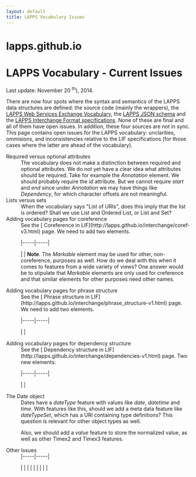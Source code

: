 ```yaml
---
layout: default
title: LAPPS Vocabulary Issues
---
```


# lapps.github.io

# LAPPS Vocabulary - Current Issues

Last update: November 20
        <sup>th</sup>), 2014.

There are now four spots where the syntax and semantics
        of the LAPPS data structures are defined: the source code
        (mainly the wrappers), the 
        [LAPPS Web Services Exchange
        Vocabulary](vocab.lappsgrid.org), the 
        [
        LAPPS JSON schema](http://vocab.lappsgrid.org/schema/lif-schema.json) and the 
        [LAPPS
        Interchange Format specifications](http://lapps.github.io/interchange/). None of these are
        final and all of them have open issues. In addition, these
        four sources are not in sync. This page contains open
        issues for the LAPPS vocabulary: unclarities, ommisions,
        and inconsistencies relative to the LIF specifications (for
        those cases where the latter are ahead of the
        vocabulary).
<dl><dt>Required versus optional attributes</dt>
<dd>The vocabulary does not make a distinction between
          required and optional attributes. We do not yet have a
          clear idea what attributes should be required. Take for
          example the 
          <em>Annotation</em> element. We should probably require
          the 
          <em>id</em> attribute. But we cannot require 
          <em>start</em> and 
          <em>end</em> since under 
          <em>Annotation</em> we may have things like 
          <em>Dependency</em>, for which character offsets are not
          meaningful.</dd>
<dt>Lists versus sets</dt>
<dd>When the vocabulary says "List of URIs", does this
          imply that the list is ordered? Shall we use List and
          Ordered List, or List and Set?</dd>
<dt>Adding vocabulary pages for coreference</dt>
<dd>See the 
          [
          Coreference in LIF](http://lapps.github.io/interchange/coref-v3.html) page. We need to add two elements.
          
|-----|-----|

| 
| 
**Note**. The 
          <em>Markable</em> element may be used for other,
          non-coreference, purposes as well. How do we deal with
          this when it comes to features from a wide variety of
          views? One answer would be to stipulate that 
          <em>Markable</em> elements are only used for creference
          and that similar elements for other purposes need other
          names.
</dd>
<dt>Adding vocabulary pages for phrase structure</dt>
<dd>See the 
          [
          Phrase structure in LIF](http://lapps.github.io/interchange/phrase_structure-v1.html) page. We need to add two
          elements.
          
|-----|-----|

| 
| </dd>
<dt>Adding vocabulary pages for dependency structure</dt>
<dd>See the 
          [
          Dependency structure in LIF](http://lapps.github.io/interchange/dependencies-v1.html) page. Two new elements:
          
|-----|-----|

| 
| </dd>
<dt>The Date object</dt>
<dd>Dates have a 
          <em>dateType</em> feature with values like 
          <em>date</em>, 
          <em>datetime</em> and 
          <em>time</em>. With features like this, should we add a
          meta data feature like 
          <em>dateTypeSet</em>, which has a URI containing type
          definitions? This question is relevant for other object
          types as well.
          
Also, we should add a 
          <em>value</em> feature to store the normalized value, as
          well as other Timex2 and Timex3 features.
</dd>
<dt>Other Issues</dt>
<dd>
|-----|-----|

| 
| 
| 
| 
| 
| 
| 
| 
| </dd>
</dl>
